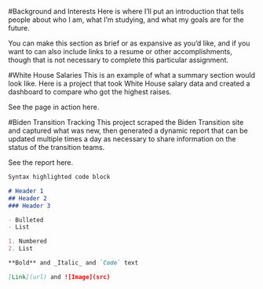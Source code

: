 #Background and Interests
Here is where I’ll put an introduction that tells people about who I am, what I’m studying, and what my goals are for the future.

You can make this section as brief or as expansive as you’d like, and if you want to can also include links to a resume or other accomplishments, though that is not necessary to complete this particular assignment.

#White House Salaries
This is an example of what a summary section would look like. Here is a project that took White House salary data and created a dashboard to compare who got the highest raises.

See the page in action here.

#Biden Transition Tracking
This project scraped the Biden Transition site and captured what was new, then generated a dynamic report that can be updated multiple times a day as necessary to share information on the status of the transition teams.

See the report here.


```markdown
Syntax highlighted code block

# Header 1
## Header 2
### Header 3

- Bulleted
- List

1. Numbered
2. List

**Bold** and _Italic_ and `Code` text

[Link](url) and ![Image](src)
```
